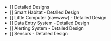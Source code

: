 - [] Detailed Designs
 - [] Smart Habitat - Detailed Design
 - [] Little Computer (nawwww) - Detailed Design
 - [] Data Entry System - Detailed Design
 - [] Alerting System - Detailed Design
 - [] Sensors - Detailed Design

 
